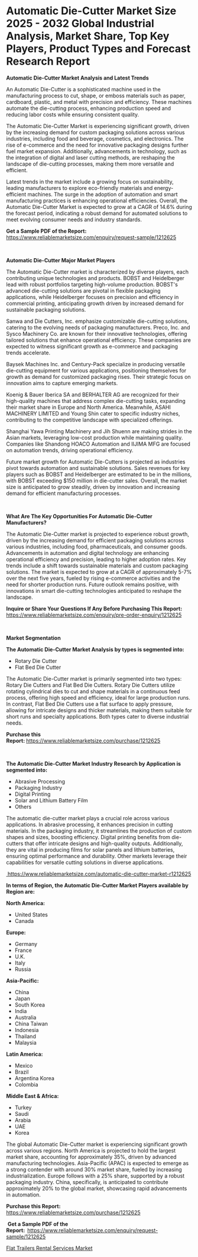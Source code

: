 <p><h1>Automatic Die-Cutter Market Size 2025 - 2032 Global Industrial Analysis, Market Share, Top Key Players, Product Types and Forecast Research Report</h1></p><p><strong>Automatic Die-Cutter Market Analysis and Latest Trends</strong></p>
<p><p>An Automatic Die-Cutter is a sophisticated machine used in the manufacturing process to cut, shape, or emboss materials such as paper, cardboard, plastic, and metal with precision and efficiency. These machines automate the die-cutting process, enhancing production speed and reducing labor costs while ensuring consistent quality. </p><p>The Automatic Die-Cutter Market is experiencing significant growth, driven by the increasing demand for custom packaging solutions across various industries, including food and beverage, cosmetics, and electronics. The rise of e-commerce and the need for innovative packaging designs further fuel market expansion. Additionally, advancements in technology, such as the integration of digital and laser cutting methods, are reshaping the landscape of die-cutting processes, making them more versatile and efficient.</p><p>Latest trends in the market include a growing focus on sustainability, leading manufacturers to explore eco-friendly materials and energy-efficient machines. The surge in the adoption of automation and smart manufacturing practices is enhancing operational efficiencies. Overall, the Automatic Die-Cutter Market is expected to grow at a CAGR of 14.6% during the forecast period, indicating a robust demand for automated solutions to meet evolving consumer needs and industry standards.</p></p>
<p><strong>Get a Sample PDF of the Report:&nbsp;</strong> <a href="https://www.reliablemarketsize.com/enquiry/request-sample/1212625?utm_campaign=2457&utm_medium=2&utm_source=Github&utm_content=ia&utm_term=24032025&utm_id=automatic-die-cutter">https://www.reliablemarketsize.com/enquiry/request-sample/1212625</a></p>
<p>&nbsp;</p>
<p><strong>Automatic Die-Cutter Major Market Players</strong></p>
<p><p>The Automatic Die-Cutter market is characterized by diverse players, each contributing unique technologies and products. BOBST and Heidelberger lead with robust portfolios targeting high-volume production. BOBST's advanced die-cutting solutions are pivotal in flexible packaging applications, while Heidelberger focuses on precision and efficiency in commercial printing, anticipating growth driven by increased demand for sustainable packaging solutions.</p><p>Sanwa and Die Cutters, Inc. emphasize customizable die-cutting solutions, catering to the evolving needs of packaging manufacturers. Preco, Inc. and Sysco Machinery Co. are known for their innovative technologies, offering tailored solutions that enhance operational efficiency. These companies are expected to witness significant growth as e-commerce and packaging trends accelerate.</p><p>Baysek Machines Inc. and Century-Pack specialize in producing versatile die-cutting equipment for various applications, positioning themselves for growth as demand for customized packaging rises. Their strategic focus on innovation aims to capture emerging markets.</p><p>Koenig & Bauer Iberica SA and BERHALTER AG are recognized for their high-quality machines that address complex die-cutting tasks, expanding their market share in Europe and North America. Meanwhile, ASAHI MACHINERY LIMITED and Young Shin cater to specific industry niches, contributing to the competitive landscape with specialized offerings.</p><p>Shanghai Yawa Printing Machinery and Jih Shuenn are making strides in the Asian markets, leveraging low-cost production while maintaining quality. Companies like Shandong HOACO Automation and IIJIMA MFG are focused on automation trends, driving operational efficiency.</p><p>Future market growth for Automatic Die-Cutters is projected as industries pivot towards automation and sustainable solutions. Sales revenues for key players such as BOBST and Heidelberger are estimated to be in the millions, with BOBST exceeding $150 million in die-cutter sales. Overall, the market size is anticipated to grow steadily, driven by innovation and increasing demand for efficient manufacturing processes.</p></p>
<p>&nbsp;</p>
<p><strong>What Are The Key Opportunities For Automatic Die-Cutter Manufacturers?</strong></p>
<p><p>The Automatic Die-Cutter market is projected to experience robust growth, driven by the increasing demand for efficient packaging solutions across various industries, including food, pharmaceuticals, and consumer goods. Advancements in automation and digital technology are enhancing operational efficiency and precision, leading to higher adoption rates. Key trends include a shift towards sustainable materials and custom packaging solutions. The market is expected to grow at a CAGR of approximately 5-7% over the next five years, fueled by rising e-commerce activities and the need for shorter production runs. Future outlook remains positive, with innovations in smart die-cutting technologies anticipated to reshape the landscape.</p></p>
<p><strong>Inquire or Share Your Questions If Any Before Purchasing This Report:</strong> <a href="https://www.reliablemarketsize.com/enquiry/pre-order-enquiry/1212625?utm_campaign=2457&utm_medium=2&utm_source=Github&utm_content=ia&utm_term=24032025&utm_id=automatic-die-cutter">https://www.reliablemarketsize.com/enquiry/pre-order-enquiry/1212625</a></p>
<p>&nbsp;</p>
<p><strong>Market Segmentation</strong></p>
<p><strong>The Automatic Die-Cutter Market Analysis by types is segmented into:</strong></p>
<p><ul><li>Rotary Die Cutter</li><li>Flat Bed Die Cutter</li></ul></p>
<p><p>The Automatic Die-Cutter market is primarily segmented into two types: Rotary Die Cutters and Flat Bed Die Cutters. Rotary Die Cutters utilize rotating cylindrical dies to cut and shape materials in a continuous feed process, offering high speed and efficiency, ideal for large production runs. In contrast, Flat Bed Die Cutters use a flat surface to apply pressure, allowing for intricate designs and thicker materials, making them suitable for short runs and specialty applications. Both types cater to diverse industrial needs.</p></p>
<p><strong>Purchase this Report:&nbsp;</strong><a href="https://www.reliablemarketsize.com/purchase/1212625?utm_campaign=2457&utm_medium=2&utm_source=Github&utm_content=ia&utm_term=24032025&utm_id=automatic-die-cutter">https://www.reliablemarketsize.com/purchase/1212625</a></p>
<p>&nbsp;</p>
<p><strong>The Automatic Die-Cutter Market Industry Research by Application is segmented into:</strong></p>
<p><ul><li>Abrasive Processing</li><li>Packaging Industry</li><li>Digital Printing</li><li>Solar and Lithium Battery Film</li><li>Others</li></ul></p>
<p><p>The automatic die-cutter market plays a crucial role across various applications. In abrasive processing, it enhances precision in cutting materials. In the packaging industry, it streamlines the production of custom shapes and sizes, boosting efficiency. Digital printing benefits from die-cutters that offer intricate designs and high-quality outputs. Additionally, they are vital in producing films for solar panels and lithium batteries, ensuring optimal performance and durability. Other markets leverage their capabilities for versatile cutting solutions in diverse applications.</p></p>
<p><a href="https://www.reliablemarketsize.com/automatic-die-cutter-market-r1212625?utm_campaign=2457&utm_medium=2&utm_source=Github&utm_content=ia&utm_term=24032025&utm_id=automatic-die-cutter">&nbsp;https://www.reliablemarketsize.com/automatic-die-cutter-market-r1212625</a></p>
<p><strong>In terms of Region, the Automatic Die-Cutter Market Players available by Region are:</strong></p>
<p>
    <p> <strong> North America: </strong>
        <ul>
            <li>United States</li>
            <li>Canada</li>
        </ul>
        </p> 
    <p> <strong> Europe: </strong>
        <ul>
            <li>Germany</li>
            <li>France</li>
            <li>U.K.</li>
            <li>Italy</li>
            <li>Russia</li>
        </ul>
        </p> 
    <p> <strong> Asia-Pacific: </strong>
        <ul>
            <li>China</li>
            <li>Japan</li>
            <li>South Korea</li>
            <li>India</li>
            <li>Australia</li>
            <li>China Taiwan</li>
            <li>Indonesia</li>
            <li>Thailand</li>
            <li>Malaysia</li>
        </ul>
        </p> 
    <p> <strong> Latin America: </strong>
        <ul>
            <li>Mexico</li>
            <li>Brazil</li>
            <li>Argentina Korea</li>
            <li>Colombia</li>
        </ul>
        </p> 
    <p> <strong> Middle East & Africa: </strong>
        <ul>
            <li>Turkey</li>
            <li>Saudi</li>
            <li>Arabia</li>
            <li>UAE</li>
            <li>Korea</li>
        </ul>
    </p>
    </p>
<p><p>The global Automatic Die-Cutter market is experiencing significant growth across various regions. North America is projected to hold the largest market share, accounting for approximately 35%, driven by advanced manufacturing technologies. Asia-Pacific (APAC) is expected to emerge as a strong contender with around 30% market share, fueled by increasing industrialization. Europe follows with a 25% share, supported by a robust packaging industry. China, specifically, is anticipated to contribute approximately 20% to the global market, showcasing rapid advancements in automation.</p></p>
<p><strong>Purchase this Report: </strong><a href="https://www.reliablemarketsize.com/purchase/1212625?utm_campaign=2457&utm_medium=2&utm_source=Github&utm_content=ia&utm_term=24032025&utm_id=automatic-die-cutter">https://www.reliablemarketsize.com/purchase/1212625</a></p>
<p>&nbsp;<strong>Get a Sample PDF of the Report:&nbsp;&nbsp;</strong><a href="https://www.reliablemarketsize.com/enquiry/request-sample/1212625?utm_campaign=2457&utm_medium=2&utm_source=Github&utm_content=ia&utm_term=24032025&utm_id=automatic-die-cutter">https://www.reliablemarketsize.com/enquiry/request-sample/1212625</a></p>
<p><strong></strong></p>
<p><p><a href="https://github.com/sentoljinqiu/Market-Research-Report-List-1/blob/main/flat-trailers-rental-services-market.md?utm_campaign=2457&utm_medium=2&utm_source=Github&utm_content=ia&utm_term=24032025&utm_id=automatic-die-cutter">Flat Trailers Rental Services Market</a></p></p>